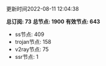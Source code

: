 更新时间2022-08-11 12:04:38

**总订阅: 73**
**总节点: 1900**
**有效节点: 643**
- ss节点: 409
- trojan节点: 158
- v2ray节点: 75
- ssr节点: 1
